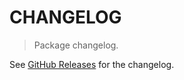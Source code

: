 # CHANGELOG

> Package changelog.

See [GitHub Releases](https://github.com/stdlib-js/ndarray-base-buffer-dtype/releases) for the changelog.